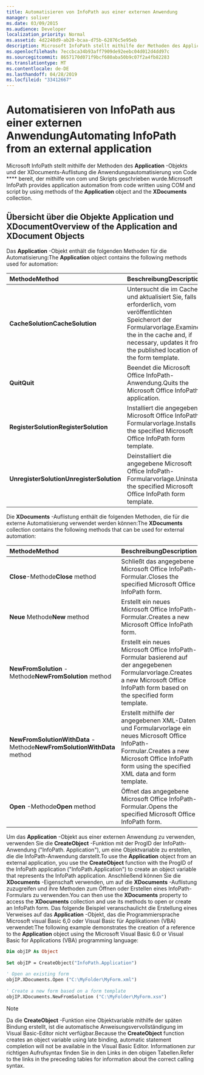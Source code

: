```yaml
---
title: Automatisieren von InfoPath aus einer externen Anwendung
manager: soliver
ms.date: 03/09/2015
ms.audience: Developer
localization_priority: Normal
ms.assetid: 4d2248d9-ab20-bcaa-d75b-62876c5e95eb
description: Microsoft InfoPath stellt mithilfe der Methoden des Application-Objekts und der XDocuments-Auflistung die Anwendungsautomatisierung von Code bereit, der mithilfe von COM und Skripts geschrieben wurde.
ms.openlocfilehash: 7eccbca34b93aff7909de92eebc04d012d4dd97c
ms.sourcegitcommit: 8657170d071f9bcf680aba50b9c07f2a4fb82283
ms.translationtype: MT
ms.contentlocale: de-DE
ms.lasthandoff: 04/28/2019
ms.locfileid: "33412667"
---
```

# <a name="automating-infopath-from-an-external-application"></a><span data-ttu-id="a8479-103">Automatisieren von InfoPath aus einer externen Anwendung</span><span class="sxs-lookup"><span data-stu-id="a8479-103">Automating InfoPath from an external application</span></span>

<span data-ttu-id="a8479-104">Microsoft InfoPath stellt mithilfe der Methoden des **Application** -Objekts und der XDocuments-Auflistung die Anwendungsautomatisierung von Code \*\*\*\* bereit, der mithilfe von com und Skripts geschrieben wurde.</span><span class="sxs-lookup"><span data-stu-id="a8479-104">Microsoft InfoPath provides application automation from code written using COM and script by using methods of the **Application** object and the **XDocuments** collection.</span></span> 
  
## <a name="overview-of-the-application-and-xdocument-objects"></a><span data-ttu-id="a8479-105">Übersicht über die Objekte Application und XDocument</span><span class="sxs-lookup"><span data-stu-id="a8479-105">Overview of the Application and XDocument Objects</span></span>

<span data-ttu-id="a8479-106">Das **Application** -Objekt enthält die folgenden Methoden für die Automatisierung:</span><span class="sxs-lookup"><span data-stu-id="a8479-106">The **Application** object contains the following methods used for automation:</span></span> 
  
|<span data-ttu-id="a8479-107">**Methode**</span><span class="sxs-lookup"><span data-stu-id="a8479-107">**Method**</span></span>|<span data-ttu-id="a8479-108">**Beschreibung**</span><span class="sxs-lookup"><span data-stu-id="a8479-108">**Description**</span></span>|
|:-----|:-----|
|<span data-ttu-id="a8479-109">**CacheSolution**</span><span class="sxs-lookup"><span data-stu-id="a8479-109">**CacheSolution**</span></span> <br/> |<span data-ttu-id="a8479-110">Untersucht die im Cache und aktualisiert Sie, falls erforderlich, vom veröffentlichten Speicherort der Formularvorlage.</span><span class="sxs-lookup"><span data-stu-id="a8479-110">Examines the in the cache and, if necessary, updates it from the published location of the form template.</span></span>  <br/> |
|<span data-ttu-id="a8479-111">**Quit**</span><span class="sxs-lookup"><span data-stu-id="a8479-111">**Quit**</span></span> <br/> |<span data-ttu-id="a8479-112">Beendet die Microsoft Office InfoPath-Anwendung.</span><span class="sxs-lookup"><span data-stu-id="a8479-112">Quits the Microsoft Office InfoPath application.</span></span>  <br/> |
|<span data-ttu-id="a8479-113">**RegisterSolution**</span><span class="sxs-lookup"><span data-stu-id="a8479-113">**RegisterSolution**</span></span> <br/> |<span data-ttu-id="a8479-114">Installiert die angegebene Microsoft Office InfoPath-Formularvorlage.</span><span class="sxs-lookup"><span data-stu-id="a8479-114">Installs the specified Microsoft Office InfoPath form template.</span></span>  <br/> |
|<span data-ttu-id="a8479-115">**UnregisterSolution**</span><span class="sxs-lookup"><span data-stu-id="a8479-115">**UnregisterSolution**</span></span> <br/> |<span data-ttu-id="a8479-116">Deinstalliert die angegebene Microsoft Office InfoPath-Formularvorlage.</span><span class="sxs-lookup"><span data-stu-id="a8479-116">Uninstalls the specified Microsoft Office InfoPath form template.</span></span>  <br/> |
   
<span data-ttu-id="a8479-117">Die **XDocuments** -Auflistung enthält die folgenden Methoden, die für die externe Automatisierung verwendet werden können:</span><span class="sxs-lookup"><span data-stu-id="a8479-117">The **XDocuments** collection contains the following methods that can be used for external automation:</span></span> 
  
|<span data-ttu-id="a8479-118">**Methode**</span><span class="sxs-lookup"><span data-stu-id="a8479-118">**Method**</span></span>|<span data-ttu-id="a8479-119">**Beschreibung**</span><span class="sxs-lookup"><span data-stu-id="a8479-119">**Description**</span></span>|
|:-----|:-----|
|<span data-ttu-id="a8479-120">**Close**-Methode</span><span class="sxs-lookup"><span data-stu-id="a8479-120">**Close** method</span></span>  <br/> |<span data-ttu-id="a8479-121">Schließt das angegebene Microsoft Office InfoPath-Formular.</span><span class="sxs-lookup"><span data-stu-id="a8479-121">Closes the specified Microsoft Office InfoPath form.</span></span>  <br/> |
|<span data-ttu-id="a8479-122">**Neue** Methode</span><span class="sxs-lookup"><span data-stu-id="a8479-122">**New** method</span></span>  <br/> |<span data-ttu-id="a8479-123">Erstellt ein neues Microsoft Office InfoPath-Formular.</span><span class="sxs-lookup"><span data-stu-id="a8479-123">Creates a new Microsoft Office InfoPath form.</span></span>  <br/> |
|<span data-ttu-id="a8479-124">**NewFromSolution** -Methode</span><span class="sxs-lookup"><span data-stu-id="a8479-124">**NewFromSolution** method</span></span>  <br/> |<span data-ttu-id="a8479-125">Erstellt ein neues Microsoft Office InfoPath-Formular basierend auf der angegebenen Formularvorlage.</span><span class="sxs-lookup"><span data-stu-id="a8479-125">Creates a new Microsoft Office InfoPath form based on the specified form template.</span></span>  <br/> |
|<span data-ttu-id="a8479-126">**NewFromSolutionWithData** -Methode</span><span class="sxs-lookup"><span data-stu-id="a8479-126">**NewFromSolutionWithData** method</span></span>  <br/> |<span data-ttu-id="a8479-127">Erstellt mithilfe der angegebenen XML-Daten und Formularvorlage ein neues Microsoft Office InfoPath-Formular.</span><span class="sxs-lookup"><span data-stu-id="a8479-127">Creates a new Microsoft Office InfoPath form using the specified XML data and form template.</span></span>  <br/> |
|<span data-ttu-id="a8479-128">**Open** -Methode</span><span class="sxs-lookup"><span data-stu-id="a8479-128">**Open** method</span></span>  <br/> |<span data-ttu-id="a8479-129">Öffnet das angegebene Microsoft Office InfoPath-Formular.</span><span class="sxs-lookup"><span data-stu-id="a8479-129">Opens the specified Microsoft Office InfoPath form.</span></span>  <br/> |
   
<span data-ttu-id="a8479-130">Um das **Application** -Objekt aus einer externen Anwendung zu verwenden, verwenden Sie die **CreateObject** -Funktion mit der ProgID der InfoPath-Anwendung ("InfoPath. Application"), um eine Objektvariable zu erstellen, die die InfoPath-Anwendung darstellt.</span><span class="sxs-lookup"><span data-stu-id="a8479-130">To use the **Application** object from an external application, you use the **CreateObject** function with the ProgID of the InfoPath application ("InfoPath.Application") to create an object variable that represents the InfoPath application.</span></span> <span data-ttu-id="a8479-131">Anschließend können Sie die **XDocuments** -Eigenschaft verwenden, um auf die **XDocuments** -Auflistung zuzugreifen und ihre Methoden zum Öffnen oder Erstellen eines InfoPath-Formulars zu verwenden.</span><span class="sxs-lookup"><span data-stu-id="a8479-131">You can then use the **XDocuments** property to access the **XDocuments** collection and use its methods to open or create an InfoPath form.</span></span> <span data-ttu-id="a8479-132">Das folgende Beispiel veranschaulicht die Erstellung eines Verweises auf das **Application** -Objekt, das die Programmiersprache Microsoft visual Basic 6,0 oder Visual Basic für Applikationen (VBA) verwendet:</span><span class="sxs-lookup"><span data-stu-id="a8479-132">The following example demonstrates the creation of a reference to the **Application** object using the Microsoft Visual Basic 6.0 or Visual Basic for Applications (VBA) programming language:</span></span> 
  
```vb
Dim objIP As Object 
 
Set objIP = CreateObject("InfoPath.Application") 
 
' Open an existing form 
objIP.XDocuments.Open ("C:\MyFolder\MyForm.xml") 
 
' Create a new form based on a form template 
objIP.XDocuments.NewFromSolution ("C:\MyFolder\MyForm.xsn") 

```

> [!NOTE]
> <span data-ttu-id="a8479-133">Da die **CreateObject** -Funktion eine Objektvariable mithilfe der späten Bindung erstellt, ist die automatische Anweisungsvervollständigung im Visual Basic-Editor nicht verfügbar.</span><span class="sxs-lookup"><span data-stu-id="a8479-133">Because the **CreateObject** function creates an object variable using late binding, automatic statement completion will not be available in the Visual Basic Editor.</span></span> <span data-ttu-id="a8479-134">Informationen zur richtigen Aufrufsyntax finden Sie in den Links in den obigen Tabellen.</span><span class="sxs-lookup"><span data-stu-id="a8479-134">Refer to the links in the preceding tables for information about the correct calling syntax.</span></span> 
  

